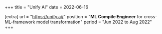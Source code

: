 +++
title = "Unify AI"
date = 2022-06-16

[extra]
url = "https://unify.ai/"
position = "<b>ML Compile Engineer</b> for cross-ML-framework model transformation"
period = "Jun 2022 to Aug 2022"
+++
